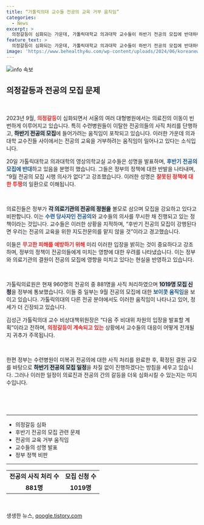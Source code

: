 ```yaml
---
title: “가톨릭의대 교수들 전공의 교육 거부 움직임”
categories:
  - News
excerpt: >
  의정갈등이 심화되는 가운데, 가톨릭대학교 의과대학 교수들이 하반기 전공의 모집에 반대하며 교육 거부를 선언했다. 이들은 정부의 잘못된 정책에 맞서 전공의 교육을 포기하겠다는 의지를 밝혔고, 의료계의 혼란이 가속화되고 있다. 클릭해 더 알아보세요!
feature_text: >
  의정갈등이 심화되는 가운데, 가톨릭대학교 의과대학 교수들이 하반기 전공의 모집에 반대하며 교육 거부를 선언했다. 이들은 정부의 잘못된 정책에 맞서 전공의 교육을 포기하겠다는 의지를 밝혔고, 의료계의 혼란이 가속화되고 있다. 클릭해 더 알아보세요!
image: 'https://www.behealthy4u.com/wp-content/uploads/2024/06/koreanews.jpg'
---
```


<p><img src="https://www.behealthy4u.com/wp-content/uploads/2024/06/koreanews.jpg" alt="info 속보" /></p>

<h2 data-ke-size="size26">의정갈등과 전공의 모집 문제</h2>

<p data-ke-size="size16">&nbsp;</p>

<p data-ke-size="size16">2023년 9월, <b><span style="color: #ee2323;">의정갈등</span></b>이 심화되면서 서울의 여러 대형병원에서는 의료진의 이동이 빈번하게 이루어지고 있습니다. 특히 수련병원들이 이탈한 전공의들의 사직 처리를 단행하고, <b><span style="background-color: #21538527;">하반기 전공의 모집</span></b>에 들어가려는 움직임이 포착되고 있습니다. 이러한 가운데 의과대학 교수진들 사이에서는 전공의 교육을 거부하려는 움직임이 일어나고 있다는 소식입니다.</p>

<p data-ke-size="size16">20일 가톨릭대학교 의과대학의 영상의학교실 교수들은 성명을 발표하며, <b><span style="color: #1a5490;">후반기 전공의 모집에 반대</span></b>하고 있음을 분명히 했습니다. 그들은 정부의 정책에 대한 반발을 나타내며, “9월 전공의 모집 시행 의사가 없다”고 강조했습니다. 이러한 성명은 <b><span style="color: #ee2323;">잘못된 정책에 대한 투쟁</span></b>의 일환으로 이해됩니다.</p>

<p data-ke-size="size16">&nbsp;</p>

<p data-ke-size="size16">의료진들은 정부가 <b><span style="background-color: #21538527;">각 의료기관의 전공의 정원을</span></b> 볼모로 삼으며 모집을 강요하고 있다고 비판합니다. 이는 <b><span style="color: #1a5490;">수련 당사자인 전공의</span></b>와 교수들의 의사를 무시한 채 진행되고 있는 정책이라는 것입니다. 교수들은 이러한 상황을 지적하며, “후반기 전공의 모집이 강행된다면 우리는 전공의 교육을 위한 지도전문의를 맡지 않을 것”이라고 경고했습니다.</p>

<p data-ke-size="size16">이들은 <b><span style="color: #ee2323;">무고한 피해를 예방하기 위해</span></b> 미리 이러한 입장을 밝히는 것이 중요하다고 강조하며, 정부의 정책이 전공의들에게 미치는 영향에 대한 우려를 나타냈습니다. 이는 정부와 의료기관의 결원이 전공의 모집에 영향을 미치고 있다는 현실을 반영하고 있습니다.</p>

<p data-ke-size="size16">&nbsp;</p>

<p data-ke-size="size16">가톨릭의료원은 현재 960명의 전공의 중 881명을 사직 처리하였으며 <b><span style="background-color: #21538527;">1019명 모집 신청</span></b>을 정부에 통보했습니다. 이들 중 일부는 9월 전공의 모집에 대한 <b><span style="color: #1a5490;">보이콧 움직임</span></b>을 보이고 있습니다. 가톨릭의대의 다른 전공 분야에서도 이러한 움직임이 나타나고 있어, 정세가 더 긴장되고 있습니다.</p>

<p data-ke-size="size16">김성근 가톨릭의대 교수 비상대책위원장은 “다음 주 비대위 차원의 입장을 발표할 계획”이라고 전하며, <b><span style="color: #ee2323;">의정갈등이 계속되고 있는</span></b> 상황에서 교수들의 대응이 어떻게 전개될지 귀추가 주목됩니다.</p>

<p data-ke-size="size16">&nbsp;</p>

<p data-ke-size="size16">한편 정부는 수련병원이 미복귀 전공의에 대한 사직 처리를 완료한 후, 확정된 결원 규모를 바탕으로 <b><span style="background-color: #21538527;">하반기 전공의 모집 일정</span></b>을 차질 없이 진행하겠다는 방침을 세우고 있습니다. 그러나 이러한 일정이 의료진과 전공의 간의 갈등을 더욱 심화시킬 수 있는지는 미지수입니다.</p>

<p data-ke-size="size16"></p>

<p data-ke-size="size16">&nbsp;</p>

<p data-ke-size="size16">&nbsp;</p>

<hr>

<ul>
  <li>의정갈등 심화</li>
  <li>후반기 전공의 모집 관련 문제</li>
  <li>전공의 교육 거부 움직임</li>
  <li>교수들의 성명 발표</li>
  <li>정부 정책 비판</li>
</ul>

<hr>

<table style="width: 100%;">
  <tr>
    <td style="text-align: center; height: 17px;"><b>전공의 사직 처리 수</b></td>
    <td style="text-align: center; height: 17px;"><b>모집 신청 수</b></td>
  </tr>
  <tr>
    <td style="text-align: center; height: 17px;"><b>881명</b></td>
    <td style="text-align: center; height: 17px;"><b>1019명</b></td>
  </tr>
</table>

<p data-ke-size="size16">&nbsp;</p>
생생한 뉴스, <a href="https://qoogle.tistory.com" rel="dofollow">qoogle.tistory.com</a>


